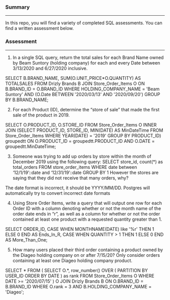 ### Summary
---

In this repo, you will find a variety of completed SQL assessments. You can find a written assessment below. 

### Assessment
---

1. In a single SQL query, return the total sales for each Brand Name owned by Beam Suntory (holding company) for each and every Date between 3/13/2020 and 6/27/2020 inclusive. 

SELECT B.BRAND_NAME, SUM(O.UNIT_PRICE*O.QUANTITY) AS TOTALSALES
FROM Drizly Brands B
JOIN Store_Order_Items O ON B.BRAND_ID = O.BRAND_ID
WHERE HOLDING_COMPANY_NAME = 'Beam Suntory' AND (O.Date BETWEEN '2020/03/13' AND '2020/09/20')
GROUP BY B.BRAND_NAME;

2. For each Product (ID), determine the “store of sale” that made the first sale of the product in 2019. 

SELECT O.PRODUCT_ID, O.STORE_ID
FROM Store_Order_Items O
INNER JOIN
    (SELECT PRODUCT_ID, STORE_ID, MIN(DATE) AS MinDateTime
    FROM Store_Order_Items
    WHERE YEAR(DATE) = '2019'
    GROUP BY PRODUCT_ID) groupedtt 
ON O.PRODUCT_ID = groupedtt.PRODUCT_ID 
AND O.DATE = groupedtt.MinDateTime;

3. Someone was trying to add up orders by store within the month of December 2019 using the following query: SELECT store_id, count(*) as total_orders FROM store_order_items WHERE date between ‘12/1/19’::date and ‘12/31/19’::date GROUP BY 1 However the stores are saying that they did not receive that many orders, why? 

The date format is incorrect, it should be YYYY/MM/DD. Postgres will automatically try to convert incorrect date formats

4. Using Store Order Items, write a query that will output one row for each Order ID with a column denoting whether or not the month name of the order date ends in “r”, as well as a column for whether or not the order contained at least one product with a requested quantity greater than 1. 

SELECT ORDER_ID, 
CASE WHEN MONTHNAME(DATE) like '%r' THEN 1 ELSE 0 END AS Ends_In_R,
CASE WHEN QUANTITY > 1 THEN 1 ELSE 0 END AS More_Than_One;

5. How many users placed their third order containing a product owned by the Diageo holding company on or after 7/15/20? Only consider orders containing at least one Diageo holding company product. 

SELECT *
FROM (
    SELECT O.*,
        row_number() OVER (
            PARTITION BY USER_ID 
            ORDER BY DATE
            ) as rank
    FROM Store_Order_Items O
    WHERE DATE >= '2020/07/15'
    ) O
JOIN Drizly Brands B ON O.BRAND_ID = B.BRAND_ID
WHERE O.rank = 3 AND B.HOLDING_COMPANY_NAME = 'Diageo';
